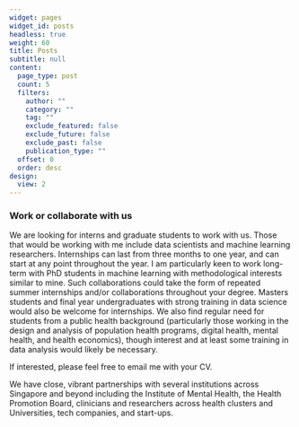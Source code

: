```yaml
---
widget: pages
widget_id: posts
headless: true
weight: 60
title: Posts
subtitle: null
content:
  page_type: post
  count: 5
  filters:
    author: ""
    category: ""
    tag: ""
    exclude_featured: false
    exclude_future: false
    exclude_past: false
    publication_type: ""
  offset: 0
  order: desc
design:
  view: 2
---
```

### Work or collaborate with us

We are looking for interns and graduate students to work with us. Those that would be working with me include data scientists and machine learning researchers. Internships can last from three months to one year, and can start at any point throughout the year. I am particularly keen to work long-term with PhD students in machine learning with methodological interests similar to mine. Such collaborations could take the form of repeated summer internships and/or collaborations throughout your degree. Masters students and final year undergraduates with strong training in data science would also be welcome for internships. We also find regular need for students from a public health background (particularly those working in the design and analysis of population health programs, digital health, mental health, and health economics), though interest and at least some training in data analysis would likely be necessary. 

If interested, please feel free to email me with your CV.

We have close, vibrant partnerships with several institutions across Singapore and beyond including the Institute of Mental Health, the Health Promotion Board, clinicians and researchers across health clusters and Universities, tech companies, and start-ups.